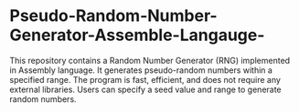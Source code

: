# Pseudo-Random-Number-Generator-Assemble-Langauge-
This repository contains a Random Number Generator (RNG) implemented in Assembly language. It generates pseudo-random numbers within a specified range. The program is fast, efficient, and does not require any external libraries. Users can specify a seed value and range to generate random numbers.
